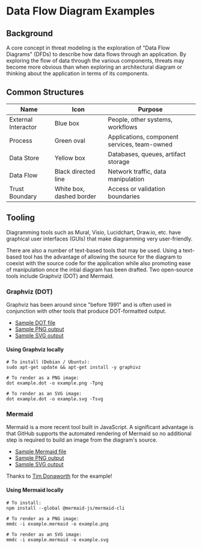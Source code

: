 # Data Flow Diagram Examples

## Background

A core concept in threat modeling is the exploration of "Data Flow
Diagrams" (DFDs) to describe how data flows through an application.
By exploring the flow of data through the various components,
threats may become more obvious than when exploring an architectural
diagram or thinking about the application in terms of its components.

## Common Structures

| Name    | Icon  | Purpose  |
| ------- | ----- | -------- |
| External Interactor | Blue box | People, other systems, workflows |
| Process | Green oval | Applications, component services, team-owned |
| Data Store | Yellow box | Databases, queues, artifact storage |
| Data Flow | Black directed line | Network traffic, data manipulation |
| Trust Boundary | White box, dashed border | Access or validation boundaries |

## Tooling

Diagramming tools such as Mural, Visio, Lucidchart, Draw.io, etc.
have graphical user interfaces (GUIs) that make diagramming very
user-friendly.

There are also a number of text-based tools that may be used.  Using
a text-based tool has the advantage of allowing the source for
the diagram to coexist with the source code for the application
while also promoting ease of manipulation once the intial diagram
has been drafted.  Two open-source tools include Graphviz (DOT)
and Mermaid.

### Graphviz (DOT)

Graphviz has been around since "before 1991" and is often used in
conjunction with other tools that produce DOT-formatted output.

* [Sample DOT file](graphviz_dot/example.dot)
* [Sample PNG output](graphviz_dot/example.png)
* [Sample SVG output](graphviz_dot/example.svg)

#### Using Graphviz locally

```shell
# To install (Debian / Ubuntu):
sudo apt-get update && apt-get install -y graphivz

# To render as a PNG image:
dot example.dot -o example.png -Tpng

# To render as an SVG image:
dot example.dot -o example.svg -Tsvg
```

### Mermaid

Mermaid is a more recent tool built in JavaScript.  A significant
advantage is that GitHub supports the automated rendering of
Mermaid so no additional step is required to build an image
from the diagram's source.

* [Sample Mermaid file](mermaid/example.mermaid)
* [Sample PNG output](mermaid/example.png)
* [Sample SVG output](mermaid/example.png)

Thanks to [Tim Donaworth](https://github.com/tdonaworth) for the example!

#### Using Mermaid locally

```shell
# To install:
npm install --global @mermaid-js/mermaid-cli

# To render as a PNG image:
mmdc -i example.mermaid -o example.png

# To render as an SVG image:
mmdc -i example.mermaid -o example.svg
```
